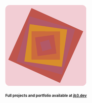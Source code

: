 <a href="https://github.com/jb3/fractal"><img width="256px" src="fractal-20251031-072504.png"/></a>

<sub>**Full projects and portfolio available at [jb3.dev](https://jb3.dev/)**</sub>
